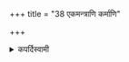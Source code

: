 +++
title = "38 एकमन्त्राणि कर्माणि"

+++

<details><summary>कपर्दिस्वामी</summary>


<details>

<details><summary>हरदत्तः</summary>


<details>

<details><summary>Müller</summary>

Sacrificial acts are accompanied by one Mantra.

#####  Commentary

If it is said that the priest cuts the plants with fourteen verses, that means that there are fourteen plants to be cut and that one verse is used for each plant.
</details>

<details><summary>थिते</summary>

एकमन्त्राणि कर्माणि ३८
</details>
